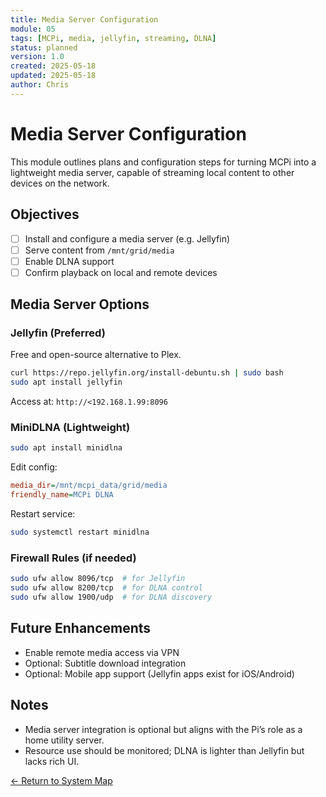 ```yaml
---
title: Media Server Configuration
module: 05
tags: [MCPi, media, jellyfin, streaming, DLNA]
status: planned
version: 1.0
created: 2025-05-18
updated: 2025-05-18
author: Chris
---
```


# Media Server Configuration

This module outlines plans and configuration steps for turning MCPi into a lightweight media server, capable of streaming local content to other devices on the network.

## Objectives

- [ ] Install and configure a media server (e.g. Jellyfin)
- [ ] Serve content from `/mnt/grid/media`
- [ ] Enable DLNA support
- [ ] Confirm playback on local and remote devices

## Media Server Options

### Jellyfin (Preferred)

Free and open-source alternative to Plex.

```bash
curl https://repo.jellyfin.org/install-debuntu.sh | sudo bash
sudo apt install jellyfin
```

Access at: `http://<192.168.1.99:8096`

### MiniDLNA (Lightweight)

```bash
sudo apt install minidlna
```

Edit config:

```ini
media_dir=/mnt/mcpi_data/grid/media
friendly_name=MCPi DLNA
```

Restart service:

```bash
sudo systemctl restart minidlna
```

### Firewall Rules (if needed)

```bash
sudo ufw allow 8096/tcp  # for Jellyfin
sudo ufw allow 8200/tcp  # for DLNA control
sudo ufw allow 1900/udp  # for DLNA discovery
```

## Future Enhancements

- Enable remote media access via VPN
- Optional: Subtitle download integration
- Optional: Mobile app support (Jellyfin apps exist for iOS/Android)

## Notes

- Media server integration is optional but aligns with the Pi’s role as a home utility server.
- Resource use should be monitored; DLNA is lighter than Jellyfin but lacks rich UI.

[← Return to System Map](../MCPi_systemMap.md)
